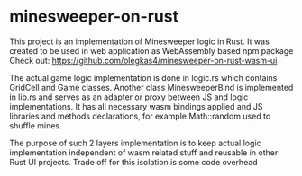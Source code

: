 # minesweeper-on-rust

This project is an implementation of Minesweeper logic in Rust. It was created to be used in web application as WebAssembly based npm package
Check out: https://github.com/olegkas4/minesweeper-on-rust-wasm-ui


The actual game logic implementation is done in logic.rs which contains GridCell and Game classes. 
Another class MinesweeperBind is implemented in lib.rs and serves as an adapter or proxy between JS and logic implementations. It has all necessary wasm bindings applied and JS libraries and methods declarations, for example Math::random used to shuffle mines. 

The purpose of such 2 layers implementation is to keep actual logic implementation independent of wasm related stuff and reusable in other Rust UI projects. Trade off for this isolation is some code overhead